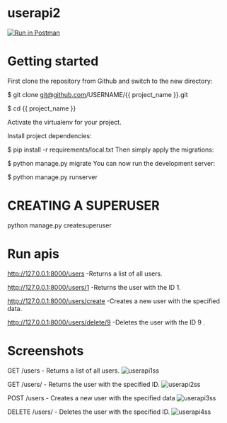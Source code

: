 # userapi2
[![Run in Postman](https://run.pstmn.io/button.svg)](https://app.getpostman.com/run-collection/27790272-a89f93da-dcdb-45b6-80f5-199bf0541c93?action=collection%2Ffork&source=rip_markdown&collection-url=entityId%3D27790272-a89f93da-dcdb-45b6-80f5-199bf0541c93%26entityType%3Dcollection%26workspaceId%3D7383bdf0-a237-44e3-af2d-d8f4e3ff45bc)
# Getting started
First clone the repository from Github and switch to the new directory:

$ git clone git@github.com/USERNAME/{{ project_name }}.git

$ cd {{ project_name }}

Activate the virtualenv for your project.

Install project dependencies:

$ pip install -r requirements/local.txt
Then simply apply the migrations:

$ python manage.py migrate
You can now run the development server:

$ python manage.py runserver

# CREATING A SUPERUSER

python manage.py createsuperuser

# Run apis

http://127.0.0.1:8000/users   -Returns a list of all users.

http://127.0.0.1:8000/users/1  -Returns the user with the  ID 1.

http://127.0.0.1:8000/users/create -Creates a new user with the specified data.

http://127.0.0.1:8000/users/delete/9  -Deletes the user with the  ID 9 .

# Screenshots

GET /users - Returns a list of all users.
![userapi1ss](https://github.com/jagritbhatia/userapi2/assets/90523447/9bf9b079-4210-4374-b955-039fcfaecad2)

GET /users/<id> - Returns the user with the specified ID.
![userapi2ss](https://github.com/jagritbhatia/userapi2/assets/90523447/c74b2a09-1c7c-4323-a1e7-ca77fc3d8751)

POST /users - Creates a new user with the specified data
![userapi3ss](https://github.com/jagritbhatia/userapi2/assets/90523447/217ee0e5-504c-4765-bacd-8245ecf2710e)

DELETE /users/<id> - Deletes the user with the specified ID.
![userapi4ss](https://github.com/jagritbhatia/userapi2/assets/90523447/07f1876d-66a9-411e-a2f9-ddb83c042947)



